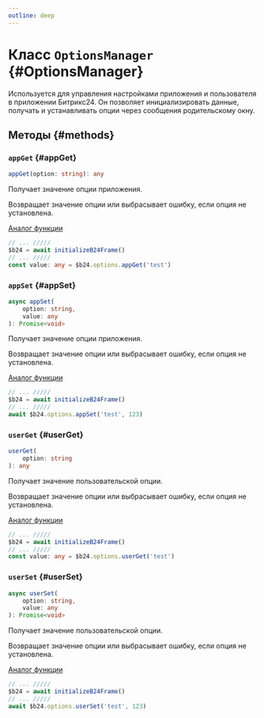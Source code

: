 ```yaml
---
outline: deep
---
```


# Класс `OptionsManager` {#OptionsManager}

Используется для управления настройками приложения и пользователя в приложении Битрикс24. 
Он позволяет инициализировать данные, получать и устанавливать опции через сообщения родительскому окну.

## Методы {#methods}

### `appGet` {#appGet}
```ts
appGet(option: string): any
```

Получает значение опции приложения. 

Возвращает значение опции или выбрасывает ошибку, если опция не установлена.

[Аналог функции](https://apidocs.bitrix24.com/api-reference/bx24-js-sdk/options/bx24-app-option-get.html)

```ts
// ... /////
$b24 = await initializeB24Frame()
// ... /////
const value: any = $b24.options.appGet('test')
```

### `appSet` {#appSet}
```ts
async appSet(
	option: string,
	value: any
): Promise<void>
```

Получает значение опции приложения. 

Возвращает значение опции или выбрасывает ошибку, если опция не установлена.

[Аналог функции](https://apidocs.bitrix24.com/api-reference/bx24-js-sdk/options/bx24-app-option-set.html)

```ts
// ... /////
$b24 = await initializeB24Frame()
// ... /////
await $b24.options.appSet('test', 123)
```

### `userGet` {#userGet}
```ts
userGet(
	option: string
): any
```

Получает значение пользовательской опции. 

Возвращает значение опции или выбрасывает ошибку, если опция не установлена.

[Аналог функции](https://apidocs.bitrix24.com/api-reference/bx24-js-sdk/options/bx24-user-option-get.html)

```ts
// ... /////
$b24 = await initializeB24Frame()
// ... /////
const value: any = $b24.options.userGet('test')
```

### `userSet` {#userSet}
```ts
async userSet(
	option: string,
	value: any
): Promise<void>
```

Получает значение пользовательской опции. 

Возвращает значение опции или выбрасывает ошибку, если опция не установлена.

[Аналог функции](https://apidocs.bitrix24.com/api-reference/bx24-js-sdk/options/bx24-user-option-set.html)

```ts
// ... /////
$b24 = await initializeB24Frame()
// ... /////
await $b24.options.userSet('test', 123)
```